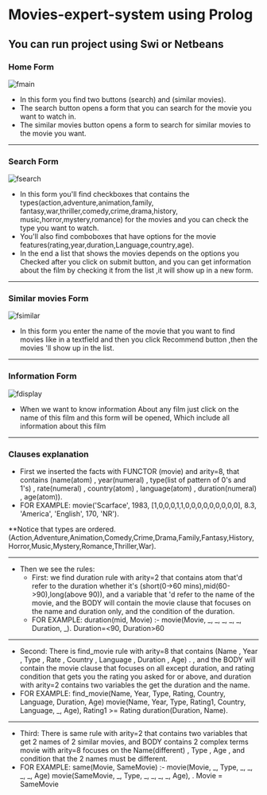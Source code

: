 # Movies-expert-system using Prolog
## You can run project using Swi or Netbeans

### Home Form

![fmain](https://user-images.githubusercontent.com/46052811/214041234-a2f3e6e7-e57b-4393-b8aa-326243429896.png)
 - In this form you find two buttons (search) and (similar movies). 
 - The search button opens a form that you can search for the movie you want to watch in.
 - The similar movies button opens a form to search for similar movies to the movie you want.

------------------------------------------
### Search Form

![fsearch](https://user-images.githubusercontent.com/46052811/214041313-d3fe4691-d229-46a5-b229-74cd1818ed26.png)
  - In this form you'll find checkboxes that contains the types(action,adventure,animation,family, fantasy,war,thriller,comedy,crime,drama,history, music,horror,mystery,romance) for the movies and you can check the type you want to watch.
  - You'll also find comboboxes that have options for the movie features(rating,year,duration,Language,country,age).
  - In the end a list that shows the movies depends on the options you Checked after you click on submit button, and you can get information about the film by checking it from the list ,it will show up in a new form.

------------------------------------------
### Similar movies Form

![fsimilar](https://user-images.githubusercontent.com/46052811/214041385-b987d345-1373-488e-9dfb-aca25be7c35e.png)
  - In this form you enter the name of the movie that you want to find movies like in a textfield and then you click 
Recommend button ,then the movies 'll show up in the list.

------------------------------------------
### Information Form

![fdisplay](https://user-images.githubusercontent.com/46052811/214041407-85526c12-626d-4e8b-b4d1-03a107f32548.png)
  - When we want to know information About any film just click on the name of this film and this form will be 
opened, Which include all information about this film 

------------------------------
### Clauses explanation
 - First we inserted the facts with FUNCTOR (movie) and arity=8, that contains (name(atom) , year(numeral) , type(list of pattern of 0's and 1's) , rate(numeral) , country(atom) , language(atom) , duration(numeral) , age(atom)).
 - FOR EXAMPLE: 
movie('Scarface', 1983, [1,0,0,0,1,1,0,0,0,0,0,0,0,0,0], 8.3, 'America', 'English', 170, 'NR').


 **Notice that types are ordered. 
(Action,Adventure,Animation,Comedy,Crime,Drama,Family,Fantasy,History,Horror,Music,Mystery,Romance,Thriller,War).

----
 - Then we see the rules:
	- First: we find duration rule with arity=2 that contains atom that'd refer to the duration whether it's (short(0->60 mins),mid(60->90),long(above 90)),
and a variable that 'd refer to the name of the movie, and the BODY will contain the movie clause that focuses on the name and duration only, and the condition of the duration.
	- FOR EXAMPLE:
		 duration(mid, Movie) :- movie(Movie, _, _, _, _, _, Duration, _).
		 Duration=<90, Duration>60
----

 - Second: There is find_movie rule with arity=8 that contains (Name , Year , Type , Rate , Country , Language , Duration , Age) .
 , and the BODY will contain the movie clause that focuses on all except duration, and rating condition that gets you the rating you asked for or above, and duration with arity=2 contains two variables the get the duration and the name.
 - FOR EXAMPLE:
 find_movie(Name, Year, Type, Rating, Country, Language, Duration, Age) 
		movie(Name, Year, Type, Rating1, Country, Language, _, Age),
		Rating1 >= Rating  duration(Duration, Name).
----
 - Third: There is same rule with arity=2 that contains two variables that get 2 names of 2 similar movies, and BODY contains 2 complex terms movie with arity=8 focuses on the Name(different) , Type , Age , and condition that the 2 names must be different.
 - FOR EXAMPLE: 
same(Movie, SameMovie) :- movie(Movie, _, Type, _, _, _, _, Age)
 			  movie(SameMovie, _, Type, _, _, _, _, Age),
                         . Movie \= SameMovie

